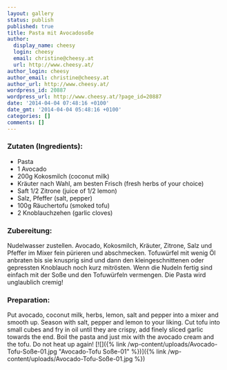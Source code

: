 ```yaml
---
layout: gallery
status: publish
published: true
title: Pasta mit Avocadosoße
author:
  display_name: cheesy
  login: cheesy
  email: christine@cheesy.at
  url: http://www.cheesy.at/
author_login: cheesy
author_email: christine@cheesy.at
author_url: http://www.cheesy.at/
wordpress_id: 20887
wordpress_url: http://www.cheesy.at/?page_id=20887
date: '2014-04-04 07:48:16 +0100'
date_gmt: '2014-04-04 05:48:16 +0100'
categories: []
comments: []
---
```

### Zutaten (Ingredients):
- Pasta
- 1 Avocado
- 200g Kokosmilch (coconut milk)
- Kräuter nach Wahl, am besten Frisch (fresh herbs of your choice)
- Saft 1/2 Zitrone (juice of 1/2 lemon)
- Salz, Pfeffer (salt, pepper)
- 100g Räuchertofu (smoked tofu)
- 2 Knoblauchzehen (garlic cloves)
### Zubereitung:
Nudelwasser zustellen. Avocado, Kokosmilch, Kräuter, Zitrone, Salz und Pfeffer im Mixer fein pürieren und abschmecken. Tofuwürfel mit wenig Öl anbraten bis sie knusprig sind und dann den kleingeschnittenen oder gepressten Knoblauch noch kurz mitrösten. Wenn die Nudeln fertig sind einfach mit der Soße und den Tofuwürfeln vermengen. Die Pasta wird unglaublich cremig!
### Preparation:
Put avocado, coconut milk, herbs, lemon, salt and pepper into a mixer and smooth up. Season with salt, pepper and lemon to your liking.
Cut tofu into small cubes and fry in oil until they are crispy, add finely sliced garlic towards the end.
Boil the pasta and just mix with the avocado cream and the tofu. Do not heat up again!
[![]({% link /wp-content/uploads/Avocado-Tofu-Soße-01.jpg "Avocado-Tofu Soße-01" %})]({% link /wp-content/uploads/Avocado-Tofu-Soße-01.jpg %})
